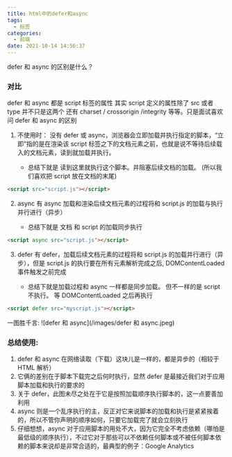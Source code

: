 ```yaml
---
title: html中的defer和async
tags:
  - 标签
categories:
  - 前端
date: 2021-10-14 14:56:37
---
```


defer 和 async 的区别是什么？

<!-- more -->

### 对比

defer 和 async 都是 script 标签的属性 其实 script 定义的属性除了 src 或者 type 并不只是这两个 还有 charset / crossorigin /integrity 等等。只是面试喜欢问 defer 和 async 的区别

1. 不使用时：
   没有 defer 或 async，浏览器会立即加载并执行指定的脚本，“立即”指的是在渲染该 script 标签之下的文档元素之前，也就是说不等待后续载入的文档元素，读到就加载并执行。

   - 总结下就是 读到这里就执行这个脚本。并阻塞后续文档的加载。 (所以我们喜欢把 script 放在文档的末尾)

```html
<script src="script.js"></script>
```

2. async
   有 async 加载和渲染后续文档元素的过程将和 script.js 的加载与执行并行进行（异步）

   - 总结下就是 文档 和 script 的加载同步执行

```html
<script async src="script.js"></script>
```

3. defer
   有 defer，加载后续文档元素的过程将和 script.js 的加载并行进行（异步），但是 script.js 的执行要在所有元素解析完成之后, DOMContentLoaded 事件触发之前完成

   - 总结下就是加载过程和 async 一样都是同步加载。 但不一样的是 script 不执行。 等 DOMContentLoaded 之后再执行

```html
<script defer src="myscript.js"></script>
```

一图胜千言:
![defer 和 async](/images/defer 和 async.jpeg)

### 总结使用:

1. defer 和 async 在网络读取（下载）这块儿是一样的，都是异步的（相较于 HTML 解析）
2. 它俩的差别在于脚本下载完之后何时执行，显然 defer 是最接近我们对于应用脚本加载和执行的要求的
3. 关于 defer，此图未尽之处在于它是按照加载顺序执行脚本的，这一点要善加利用
4. async 则是一个乱序执行的主，反正对它来说脚本的加载和执行是紧紧挨着的，所以不管你声明的顺序如何，只要它加载完了就会立刻执行
5. 仔细想想，async 对于应用脚本的用处不大，因为它完全不考虑依赖（哪怕是最低级的顺序执行），不过它对于那些可以不依赖任何脚本或不被任何脚本依赖的脚本来说却是非常合适的，最典型的例子：Google Analytics

